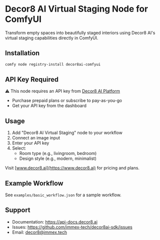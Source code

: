 # Decor8 AI Virtual Staging Node for ComfyUI

Transform empty spaces into beautifully staged interiors using Decor8 AI's virtual staging capabilities directly in ComfyUI.

## Installation

```bash
comfy node registry-install decor8ai-comfyui
```

## API Key Required

⚠️ This node requires an API key from [Decor8 AI Platform](https://prod-app.decor8.ai)
- Purchase prepaid plans or subscribe to pay-as-you-go
- Get your API key from the dashboard

## Usage

1. Add "Decor8 AI Virtual Staging" node to your workflow
2. Connect an image input
3. Enter your API key
4. Select:
   - Room type (e.g., livingroom, bedroom)
   - Design style (e.g., modern, minimalist)

Visit [www.decor8.ai](https://www.decor8.ai) for pricing and plans.

## Example Workflow

See `examples/basic_workflow.json` for a sample workflow.

## Support

- Documentation: https://api-docs.decor8.ai
- Issues: https://github.com/immex-tech/decor8ai-sdk/issues
- Email: decor8@immex.tech 